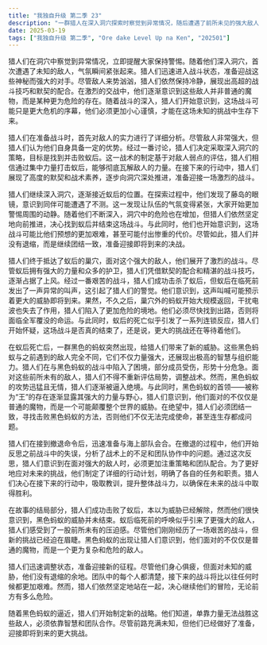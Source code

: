 ```yaml
---
title: "我独自升级 第二季 23"
description: "一群猎人在深入洞穴探索时察觉到异常情况，随后遭遇了前所未见的强大敌人。经过分析和讨论，他们决定采取直捣黄龙的策略，目标是深入洞穴找到并消灭蚁后。在向洞穴深处推进的过程中，他们发现了失踪同伴的物品，意识到了潜在的危险，气氛变得更加凝重。历经艰险，猎人们终于抵达蚁后的巢穴并展开激战，最终成功击杀了蚁后。然而，蚁后临死前的异常叫声似乎是某种信号，导致通讯干扰失效，大批蚂蚁开始返回，猎人们陷入被包围的困境。紧接着，一群更为强大、极具智慧和组织性的黑色蚂蚁出现，并在其首领“王”的带领下向猎人们发起猛攻，使他们陷入绝境。接到撤退命令后，猎人们在准备与海上部队会合的同时，反思了之前的战斗失误。他们意识到，尽管蚁后已死，但黑色蚂蚁带来的威胁远未结束，反而预示着更大危机的降临。虽然身心俱疲，猎人们仍决心调整状态，制定新的战略，依靠智慧与团队合作，准备迎接未来更加严峻的挑战和未知的征程。"
date: 2025-03-19
tags: ["我独自升级 第二季", "Ore dake Level Up na Ken", "202501"]
---
```


猎人们在洞穴中察觉到异常情况，立即提醒大家保持警惕。随着他们深入洞穴，首次遭遇了未知的敌人，气氛瞬间紧张起来。猎人们迅速进入战斗状态，准备迎战这些神秘而强大的对手。尽管敌人来势汹汹，猎人们依然保持冷静，展现出高超的战斗技巧和默契的配合。在激烈的交战中，他们逐渐意识到这些敌人并非普通的魔物，而是某种更为危险的存在。随着战斗的深入，猎人们开始意识到，这场战斗可能只是更大危机的序幕，他们必须更加小心谨慎，才能在这场未知的挑战中生存下来。

猎人们在准备战斗时，首先对敌人的实力进行了详细分析。尽管敌人非常强大，但猎人们认为他们自身具备一定的优势。经过一番讨论，猎人们决定采取深入洞穴的策略，目标是找到并击败蚁后。这一战术的制定基于对敌人弱点的评估，猎人们相信通过集中力量打击蚁后，能够彻底瓦解敌人的力量。在接下来的行动中，猎人们展现了高度的默契和战术素养，逐步向洞穴深处推进，准备迎接一场激烈的战斗。

猎人们继续深入洞穴，逐渐接近蚁后的位置。在探索过程中，他们发现了藤岛的眼镜，意识到同伴可能遭遇了不测。这一发现让队伍的气氛变得紧张，大家开始更加警惕周围的动静。随着他们不断深入，洞穴中的危险也在增加，但猎人们依然坚定地向前推进，决心找到蚁后并结束这场战斗。与此同时，他们也开始意识到，这场战斗可能比他们预想的更加艰难，甚至可能付出惨重的代价。尽管如此，猎人们并没有退缩，而是继续团结一致，准备迎接即将到来的决战。

猎人们终于抵达了蚁后的巢穴，面对这个强大的敌人，他们展开了激烈的战斗。尽管蚁后拥有强大的力量和众多的护卫，猎人们凭借默契的配合和精湛的战斗技巧，逐渐占据了上风。经过一番艰苦的战斗，猎人们成功击杀了蚁后，但蚁后在临死前发出了一声异常的叫声，这引起了猎人们的警觉。他们意识到，这声叫喊可能预示着更大的威胁即将到来。果然，不久之后，巢穴外的蚂蚁开始大规模返回，干扰电波也失去了作用，猎人们陷入了更加危险的境地。他们必须尽快找到出路，否则将面临全军覆没的命运。与此同时，蚁后的死亡似乎引发了一系列连锁反应，猎人们开始怀疑，这场战斗是否真的结束了，还是说，更大的挑战还在等待着他们。

在蚁后死亡后，一群黑色的蚂蚁突然出现，给猎人们带来了新的威胁。这些黑色蚂蚁与之前遇到的敌人完全不同，它们不仅力量强大，还展现出极高的智慧与组织能力。猎人们在与黑色蚂蚁的战斗中陷入了困境，部分成员受伤，形势十分危急。面对这些前所未有的敌人，猎人们不得不重新评估局势，调整战术。然而，黑色蚂蚁的攻势迅猛且无情，猎人们逐渐被逼入绝境。与此同时，黑色蚂蚁的首领——被称为“王”的存在逐渐显露其强大的力量与野心，猎人们意识到，他们面对的不仅仅是普通的魔物，而是一个可能颠覆整个世界的威胁。在绝望中，猎人们必须团结一致，寻找击败黑色蚂蚁的方法，否则他们不仅无法完成使命，甚至连生存都成问题。

猎人们在接到撤退命令后，迅速准备与海上部队会合。在撤退的过程中，他们开始反思之前战斗中的失误，分析了战术上的不足和团队协作中的问题。通过这次反思，猎人们意识到在面对强大的敌人时，必须更加注重策略和团队配合。为了更好地应对未来的挑战，他们制定了详细的行动计划，明确了各自的任务和职责。猎人们决心在接下来的行动中，吸取教训，提升整体战斗力，以确保在未来的战斗中取得胜利。

在故事的结局部分，猎人们成功击败了蚁后，本以为威胁已经解除，然而他们很快意识到，黑色蚂蚁的威胁并未结束。蚁后临死前的呼唤似乎引来了更强大的敌人，猎人们感受到了一股前所未有的压迫感。尽管他们刚刚经历了一场艰苦的战斗，但新的挑战已经迫在眉睫。黑色蚂蚁的出现让猎人们意识到，他们面对的不仅仅是普通的魔物，而是一个更为复杂和危险的敌人。

猎人们迅速调整状态，准备迎接新的征程。尽管他们身心俱疲，但面对未知的威胁，他们没有退缩的余地。团队中的每个人都清楚，接下来的战斗将比以往任何时候都更加艰难。然而，猎人们依然坚定地站在一起，决心继续他们的冒险，无论前方有多么危险。

随着黑色蚂蚁的逼近，猎人们开始制定新的战略。他们知道，单靠力量无法战胜这些敌人，必须依靠智慧和团队合作。尽管前路充满未知，但他们已经做好了准备，迎接即将到来的更大挑战。